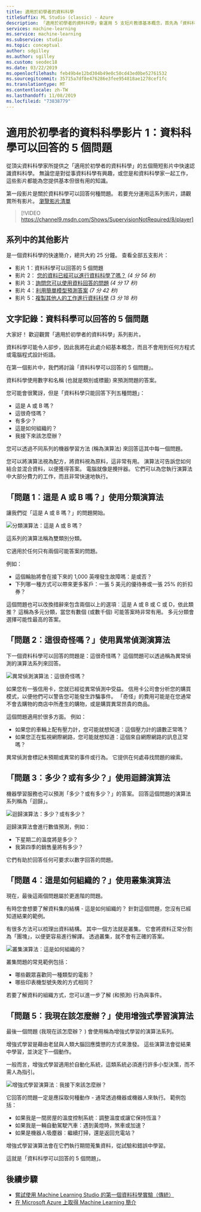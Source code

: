 ```yaml
---
title: 適用於初學者的資料科學
titleSuffix: ML Studio (classic) - Azure
description: 「適用於初學者的資料科學」會運用 5 支短片教導基本概念，首先為「資料科學可以回答的 5 個問題」。 來自 Azure Machine Learning。
services: machine-learning
ms.service: machine-learning
ms.subservice: studio
ms.topic: conceptual
author: sdgilley
ms.author: sgilley
ms.custom: seodec18
ms.date: 03/22/2019
ms.openlocfilehash: feb49b4e12bd304b49e0c50cd43ed0be52761532
ms.sourcegitcommit: 35715a7df8e476286e3fee954818ae1278cef1fc
ms.translationtype: MT
ms.contentlocale: zh-TW
ms.lasthandoff: 11/08/2019
ms.locfileid: "73838779"
---
```

# <a name="data-science-for-beginners-video-1-the-5-questions-data-science-answers"></a>適用於初學者的資料科學影片 1：資料科學可以回答的 5 個問題
從頂尖資料科學家所提供之「適用於初學者的資料科學」的五個簡短影片中快速認識資料科學。 無論您是對從事資料科學有興趣，或您是和資料科學家一起工作，這些影片都能為您提供基本但很有用的知識。

第一段影片是關於資料科學可以回答何種問題。 若要充分運用這系列影片，請觀賞所有影片。 [瀏覽影片清單](#other-videos-in-this-series)
<br>

> [!VIDEO https://channel9.msdn.com/Shows/SupervisionNotRequired/8/player]
>
>

## <a name="other-videos-in-this-series"></a>系列中的其他影片
是一個資料科學的快速簡介，總共大約 25 分鐘。 查看全部五支影片：

* 影片 1：資料科學可以回答的 5 個問題
* 影片 2： [您的資料已經可以進行資料科學了嗎？](data-science-for-beginners-is-your-data-ready-for-data-science.md) *(4 分 56 秒)*
* 影片 3：[詢問您可以使用資料回答的問題](data-science-for-beginners-ask-a-question-you-can-answer-with-data.md) *(4 分 17 秒)*
* 影片 4：[利用簡單模型預測答案](data-science-for-beginners-predict-an-answer-with-a-simple-model.md) *(7 分 42 秒)*
* 影片 5：[複製其他人的工作進行資料科學](data-science-for-beginners-copy-other-peoples-work-to-do-data-science.md) *(3 分 18 秒)*

## <a name="transcript-the-5-questions-data-science-answers"></a>文字記錄：資料科學可以回答的 5 個問題
大家好！ 歡迎觀賞「適用於初學者的資料科學」系列影片。

資料科學可能令人卻步，因此我將在此處介紹基本概念，而且不會用到任何方程式或電腦程式設計術語。

在第一個影片中，我們將討論「資料科學可以回答的 5 個問題」。

資料科學使用數字和名稱 (也就是類別或標籤) 來預測問題的答案。

您可能會很驚訝，但是「資料科學只能回答下列五種問題」：

* 這是 A 或 B 嗎？
* 這很奇怪嗎？
* 有多少？
* 這是如何組織的？
* 我接下來該怎麼辦？

您可以透過不同系列的機器學習方法 (稱為演算法) 來回答這其中每一個問題。

您可以將演算法視為配方，將資料視為原料，這非常有用。 演算法可告訴您如何結合並混合資料，以便獲得答案。 電腦就像是攪拌器。 它們可以為您執行演算法中大部分費力的工作，而且非常快速地執行。

## <a name="question-1-is-this-a-or-b-uses-classification-algorithms"></a>「問題 1︰這是 A 或 B 嗎？」使用分類演算法
讓我們從「這是 A 或 B 嗎？」的問題開始。

![分類演算法：這是 A 或 B 嗎？](./media/data-science-for-beginners-the-5-questions-data-science-answers/classification-algorithms.png)

這系列的演算法稱為雙類別分類。

它適用於任何只有兩個可能答案的問題。

例如：

* 這個輪胎將會在接下來的 1,000 英哩發生故障嗎：是或否？
* 下列哪一種方式可以帶來更多客戶：一張 5 美元的優待券或一張 25% 的折扣券？

這個問題也可以改換措辭來包含兩個以上的選項︰這是 A 或 B 或 C 或 D，依此類推？  這稱為多元分類，當您有數個 (或數千個) 可能答案時非常有用。 多元分類會選擇可能性最高的答案。

## <a name="question-2-is-this-weird-uses-anomaly-detection-algorithms"></a>「問題 2︰這很奇怪嗎？」使用異常偵測演算法
下一個資料科學可以回答的問題是：這很奇怪嗎？ 這個問題可以透過稱為異常偵測的演算法系列來回答。

![異常偵測演算法：這很奇怪嗎？](./media/data-science-for-beginners-the-5-questions-data-science-answers/anomaly-detection-algorithms.png)

如果您有一張信用卡，您就已經從異常偵測中受益。 信用卡公司會分析您的購買模式，以便他們可以警告您可能發生詐騙事件。 「奇怪」的費用可能是在您通常不會去購物的商店中所產生的購物，或是購買異常昂貴的商品。

這個問題適用於很多方面。 例如：

* 如果您的車輛上配有壓力計，您可能就想知道：這個壓力計的讀數正常嗎？
* 如果您正在監視網際網路，您可能就想知道：這個來自網際網路的訊息正常嗎？

異常偵測會標記未預期或異常的事件或行為。 它提供在何處尋找問題的線索。

## <a name="question-3-how-much-or-how-many-uses-regression-algorithms"></a>「問題 3︰多少？或有多少？」使用迴歸演算法
機器學習服務也可以預測「多少？或有多少？」的答案。 回答這個問題的演算法系列稱為「迴歸」。

![迴歸演算法：多少？或有多少？](./media/data-science-for-beginners-the-5-questions-data-science-answers/regression-algorithms.png)

迴歸演算法會進行數值預測，例如：

* 下星期二的溫度將是多少？  
* 我第四季的銷售量將有多少？

它們有助於回答任何可要求以數字回答的問題。

## <a name="question-4-how-is-this-organized-uses-clustering-algorithms"></a>「問題 4︰這是如何組織的？」使用叢集演算法
現在，最後這兩個問題屬於更進階的問題。

有時您會想要了解資料集的結構 - 這是如何組織的？ 針對這個問題，您沒有已經知道結果的範例。

有很多方法可以梳理出資料結構。 其中一個方法就是叢集。 它會將資料正常分割為「團塊」，以便更容易進行解譯。 透過叢集，就不會有正確的答案。

![叢集演算法︰這是如何組織的？](./media/data-science-for-beginners-the-5-questions-data-science-answers/clustering-algorithms.png)

叢集問題的常見範例包括：

* 哪些觀眾喜歡同一種類型的電影？
* 哪些印表機型號失敗的方式相同？

若要了解資料的組織方式，您可以進一步了解 (和預測) 行為與事件。  

## <a name="question-5-what-should-i-do-now-uses-reinforcement-learning-algorithms"></a>「問題 5︰我現在該怎麼辦？」使用增強式學習演算法
最後一個問題 (我現在該怎麼辦？ ) 會使用稱為增強式學習的演算法系列。

增強式學習是藉由老鼠與人類大腦回應獎懲的方式來激發。 這些演算法會從結果中學習，並決定下一個動作。

一般而言，增強式學習適用於自動化系統，這類系統必須進行許多小型決策，而不需人為指引。

![增強式學習演算法︰我接下來該怎麼辦？](./media/data-science-for-beginners-the-5-questions-data-science-answers/reinforcement-learning-algorithms.png)

它回答的問題一定是應採取何種動作 - 通常透過機器或機器人來執行。 範例包括：

* 如果我是一間房屋的溫度控制系統︰調整溫度或讓它保持恆溫？  
* 如果我是一輛自動駕駛汽車：遇到黃燈時，煞車或加速？  
* 如果是機器人吸塵器︰繼續打掃，還是返回充電站？

增強式學習演算法會在它們執行期間蒐集資料，從試驗和錯誤中學習。

這就是「資料科學可以回答的 5 個問題」。

## <a name="next-steps"></a>後續步驟
* [嘗試使用 Machine Learning Studio 的第一個資料科學實驗（傳統）](create-experiment.md)
* [在 Microsoft Azure 上取得 Machine Learning 簡介](/azure/machine-learning/preview/overview-what-is-azure-ml)

